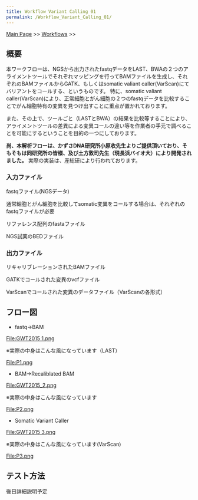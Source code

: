 ```yaml
---
title: Workflow Variant Calling 01
permalink: /Workflow_Variant_Calling_01/
---
```


[Main Page](/Main_Page "wikilink") &gt;&gt; [Workflows](/Workflows "wikilink") &gt;&gt;

概要
----

本ワークフローは、NGSから出力されたfastqデータをLAST、BWAの２つのアライメントツールでそれぞれマッピングを行ってBAMファイルを生成し、それぞれのBAMファイルからGATK、もしくはsomatic valiant caller(VarScan)にてバリアントをコールする、というものです。 特に、somatic valiant caller(VarScan)により、正常細胞とがん細胞の２つのfastqデータを比較することでがん細胞特有の変異を見つけ出すことに重点が置かれております。

また、その上で、ツールごと（LASTとBWA）の結果を比較等することにより、アライメントツールの差異による変異コールの違い等を作業者の手元で調べることを可能にするということを目的の一つにしております。

**尚、本解析フローは、かずさDNA研究所小原收先生よりご提供頂いており、そもそもは同研究所の皆様、及び土方敦司先生（現長浜バイオ大）により開発されました。** 実際の実装は、産総研により行われております。

### 入力ファイル

fastqファイル(NGSデータ)

通常細胞とがん細胞を比較してsomatic変異をコールする場合は、それぞれのfastqファイルが必要

リファレンス配列のfastaファイル

NGS試薬のBEDファイル

### 出力ファイル

リキャリブレーションされたBAMファイル

GATKでコールされた変異のvcfファイル

VarScanでコールされた変異のデータファイル（VarScanの各形式）

フロー図
--------

-   fastq→BAM

[<File:GWT2015> 1.png](/File:GWT2015_1.png "wikilink")

※実際の中身はこんな風になっています（LAST）

[<File:P1.png>](/File:P1.png "wikilink")

-   BAM→Recaliblated BAM

[<File:GWT2015_2.png>](/File:GWT2015_2.png "wikilink")

※実際の中身はこんな風になっています

[<File:P2.png>](/File:P2.png "wikilink")

-   Somatic Variant Caller

[<File:GWT2015> 3.png](/File:GWT2015_3.png "wikilink")

※実際の中身はこんな風になっています(VarScan)

[<File:P3.png>](/File:P3.png "wikilink")

テスト方法
----------

後日詳細説明予定